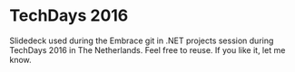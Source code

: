 # TechDays 2016

Slidedeck used during the Embrace git in .NET projects session during TechDays 2016 in The Netherlands. 
Feel free to reuse. If you like it, let me know. 
